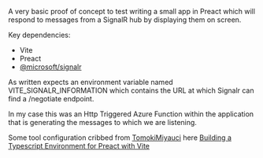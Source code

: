 A very basic proof of concept to test writing a small app in Preact which will respond to messages from a SignalR hub by displaying them on screen.

Key dependencies:

- Vite
- Preact
- [@microsoft/signalr](https://www.npmjs.com/package/@microsoft/signalr)

As written expects an environment variable named VITE_SIGNALR_INFORMATION which contains the URL at which Signalr can find a /negotiate endpoint.

In my case this was an Http Triggered Azure Function within the application that is generating the messages to which we are listening.

Some tool configuration cribbed from [TomokiMiyauci](https://github.com/TomokiMiyauci) here [Building a Typescript Environment for Preact with Vite](https://intellisense.dev/post/vite-preact-typescript/)
